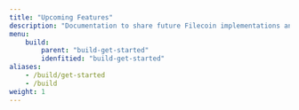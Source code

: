 ```yaml
---
title: "Upcoming Features"
description: "Documentation to share future Filecoin implementations and features"
menu:
    build:
        parent: "build-get-started"
        idenfitied: "build-get-started"
aliases:
    - /build/get-started
    - /build
weight: 1
---
```

